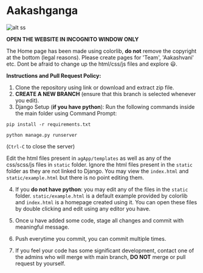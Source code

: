 # Aakashganga
![alt ss](https://github.com/CodingClubIISERP/Aakashganga/blob/main/screenshot.PNG)

**OPEN THE WEBSITE IN INCOGNITO WINDOW ONLY**

The Home page has been made using colorlib, **do not** remove the copyright at the bottom (legal reasons). Please create pages for 'Team', 'Aakashvani' etc.
Dont be afraid to change up the html/css/js files and explore :smiley:.

**Instructions and Pull Request Policy:**
1. Clone the repository using link or download and extract zip file.
2. **CREATE A NEW BRANCH** (ensure that this branch is selected whenever you edit).
3. Django Setup (**if you have python**): Run the following commands inside the main folder using Command Prompt:

`pip install -r requirements.txt`

`python manage.py runserver`

(`Ctrl-C` to close the server)

Edit the html files present in `agApp/templates` as well
as any of the css/scss/js files in `static` folder. Ignore the html files present in the `static` folder as they are not linked to Django. You may view the `index.html` and `static/example.html` but there is no point editing them.

4. If you **do not have python**: you may edit any of the files in the `static` folder. `static/example.html` is a default example provided by colorlib and `index.html` is a homepage created using it. You can open these files by double clicking and edit using any editor you have.

5. Once u have added some code, stage all changes and commit with meaningful message.
6. Push everytime you commit, you can commit multiple times.
7. If you feel your code has some significant development,
   contact one of the admins who will merge with main branch,
   **DO NOT** merge or pull request by yourself.
